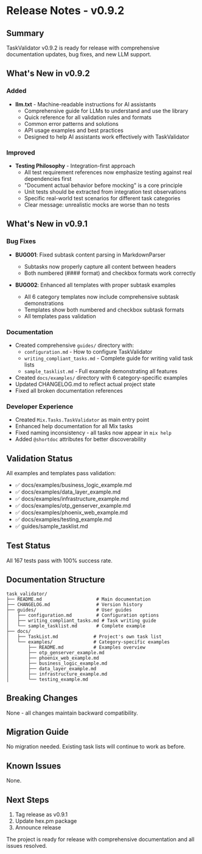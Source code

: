 # Release Notes - v0.9.2

## Summary

TaskValidator v0.9.2 is ready for release with comprehensive documentation updates, bug fixes, and new LLM support.

## What's New in v0.9.2

### Added
- **llm.txt** - Machine-readable instructions for AI assistants
  - Comprehensive guide for LLMs to understand and use the library
  - Quick reference for all validation rules and formats
  - Common error patterns and solutions
  - API usage examples and best practices
  - Designed to help AI assistants work effectively with TaskValidator

### Improved
- **Testing Philosophy** - Integration-first approach
  - All test requirement references now emphasize testing against real dependencies first
  - "Document actual behavior before mocking" is a core principle
  - Unit tests should be extracted from integration test observations
  - Specific real-world test scenarios for different task categories
  - Clear message: unrealistic mocks are worse than no tests

## What's New in v0.9.1

### Bug Fixes
- **BUG001**: Fixed subtask content parsing in MarkdownParser
  - Subtasks now properly capture all content between headers
  - Both numbered (#### format) and checkbox formats work correctly
  
- **BUG002**: Enhanced all templates with proper subtask examples  
  - All 6 category templates now include comprehensive subtask demonstrations
  - Templates show both numbered and checkbox subtask formats
  - All templates pass validation

### Documentation
- Created comprehensive `guides/` directory with:
  - `configuration.md` - How to configure TaskValidator
  - `writing_compliant_tasks.md` - Complete guide for writing valid task lists
  - `sample_tasklist.md` - Full example demonstrating all features
- Created `docs/examples/` directory with 6 category-specific examples
- Updated CHANGELOG.md to reflect actual project state
- Fixed all broken documentation references

### Developer Experience
- Created `Mix.Tasks.TaskValidator` as main entry point
- Enhanced help documentation for all Mix tasks  
- Fixed naming inconsistency - all tasks now appear in `mix help`
- Added `@shortdoc` attributes for better discoverability

## Validation Status

All examples and templates pass validation:
- ✅ docs/examples/business_logic_example.md
- ✅ docs/examples/data_layer_example.md
- ✅ docs/examples/infrastructure_example.md
- ✅ docs/examples/otp_genserver_example.md
- ✅ docs/examples/phoenix_web_example.md
- ✅ docs/examples/testing_example.md
- ✅ guides/sample_tasklist.md

## Test Status

All 167 tests pass with 100% success rate.

## Documentation Structure

```
task_validator/
├── README.md                    # Main documentation
├── CHANGELOG.md                 # Version history
├── guides/                      # User guides
│   ├── configuration.md         # Configuration options
│   ├── writing_compliant_tasks.md # Task writing guide
│   └── sample_tasklist.md       # Complete example
├── docs/
│   ├── TaskList.md             # Project's own task list
│   └── examples/               # Category-specific examples
│       ├── README.md           # Examples overview
│       ├── otp_genserver_example.md
│       ├── phoenix_web_example.md
│       ├── business_logic_example.md
│       ├── data_layer_example.md
│       ├── infrastructure_example.md
│       └── testing_example.md
```

## Breaking Changes

None - all changes maintain backward compatibility.

## Migration Guide

No migration needed. Existing task lists will continue to work as before.

## Known Issues

None.

## Next Steps

1. Tag release as v0.9.1
2. Update hex.pm package
3. Announce release

The project is ready for release with comprehensive documentation and all issues resolved.